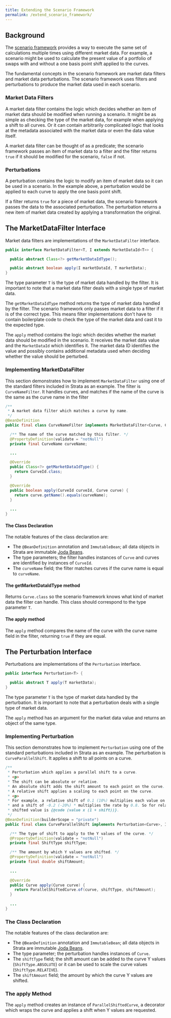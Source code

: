 ```yaml
---
title: Extending the Scenario Framework
permalink: /extend_scenario_framework/
---
```


## Background

The [scenario framework](/scenarios/) provides a way to execute the same set of calculations multiple times using different market data. For example, a scenario might be used to calculate the present value of a portfolio of swaps with and without a one basis point shift applied to the curves.

The fundamental concepts in the scenario framework are market data filters and market data perturbations. The scenario framework uses filters and perturbations to produce the market data used in each scenario.

### Market Data Filters

A market data filter contains the logic which decides whether an item of market data should be modified when running a scenario. It might be as simple as checking the type of the market data, for example when applying a shift to all curves. Or it can contain arbitrarily complicated logic that looks at the metadata associated with the market data or even the data value itself.

A market data filter can be thought of as a predicate; the scenario framework passes an item of market data to a filter and the filter returns `true` if it should be modified for the scenario, `false` if not.

### Perturbations

A perturbation contains the logic to modify an item of market data so it can be used in a scenario. In the example above, a perturbation would be applied to each curve to apply the one basis point shift.

If a filter returns `true` for a piece of market data, the scenario framework passes the data to the associated perturbation. The perturbation returns a new item of market data created by applying a transformation the original.

## The MarketDataFilter Interface

Market data filters are implementations of the `MarketDataFilter` interface. 

```java
public interface MarketDataFilter<T, I extends MarketDataId<T>> {

  public abstract Class<?> getMarketDataIdType();

  public abstract boolean apply(I marketDataId, T marketData);
}
```

The type parameter `T` is the type of market data handled by the filter. It is important to note that a market data filter deals with a single type of market data.

The `getMarketDataIdType` method returns the type of market data handled by the filter. The scenario framework only passes market data to a filter if it is of the correct type. This means filter implementations don't have to contain boilerplate code to check the type of the market data and cast it to the expected type.

The `apply` method contains the logic which decides whether the market data should be modified in the scenario. It receives the market data value and the `MarketDataId` which identifies it. The market data ID identifies the value and possibly contains additional metadata used when deciding whether the value should be perturbed.

### Implementing MarketDataFilter

This section demonstrates how to implement `MarketDataFilter` using one of the standard filters included in Strata as an example. The filter is `CurveNameFilter`. It handles curves, and matches if the name of the curve is the same as the curve name in the filter

```java
/**
 * A market data filter which matches a curve by name.
 */
@BeanDefinition
public final class CurveNameFilter implements MarketDataFilter<Curve, CurveId>, ImmutableBean {

  /** The name of the curve matched by this filter. */
  @PropertyDefinition(validate = "notNull")
  private final CurveName curveName;

  ...

  @Override
  public Class<?> getMarketDataIdType() {
    return CurveId.class;
  }

  @Override
  public boolean apply(CurveId curveId, Curve curve) {
    return curve.getName().equals(curveName);
  }
 
  ...
}
```

#### The Class Declaration

The notable features of the class declaration are:
 
* The `@BeanDefinition` annotation and `ImmutableBean`; all data objects in Strata are immutable [Joda Beans](/core_technologies/). 
* The type parameters; the filter handles instances of `Curve` and curves are identified by instances of `CurveId`.
* The `curveName` field; the filter matches curves if the curve name is equal to `curveName`.

#### The getMarketDataIdType method

Returns `Curve.class` so the scenario framework knows what kind of market data the filter can handle. This class should correspond to the type parameter `T`.

#### The apply method

The `apply` method compares the name of the curve with the curve name field in the filter, returning `true` if they are equal.

## The Perturbation Interface

Perturbations are implementations of the `Perturbation` interface.

```java
public interface Perturbation<T> {

  public abstract T apply(T marketData);
}
```

The type parameter `T` is the type of market data handled by the perturbation. It is important to note that a perturbation deals with a single type of market data.

The `apply` method has an argument for the market data value and returns an object of the same type.

### Implementing Perturbation

This section demonstrates how to implement `Perturbation` using one of the standard perturbations included in Strata as an example. The perturbation is `CurveParallelShift`. It applies a shift to all points on a curve.

```java
/**
 * Perturbation which applies a parallel shift to a curve.
 * <p>
 * The shift can be absolute or relative.
 * An absolute shift adds the shift amount to each point on the curve.
 * A relative shift applies a scaling to each point on the curve.
 * <p>
 * For example, a relative shift of 0.1 (10%) multiplies each value on the curve by 1.1, 
 * and a shift of -0.2 (-20%) * multiplies the rate by 0.8. So for relative shifts the 
 * shifted value is {@code (value x (1 + shift))}.
 */
@BeanDefinition(builderScope = "private")
public final class CurveParallelShift implements Perturbation<Curve>, ImmutableBean {

  /** The type of shift to apply to the Y values of the curve. */
  @PropertyDefinition(validate = "notNull")
  private final ShiftType shiftType;

  /** The amount by which Y values are shifted. */
  @PropertyDefinition(validate = "notNull")
  private final double shiftAmount;
  
  ...

  @Override
  public Curve apply(Curve curve) {
    return ParallelShiftedCurve.of(curve, shiftType, shiftAmount);
  }
  
  ...
}
```

### The Class Declaration

The notable features of the class declaration are:
 
* The `@BeanDefinition` annotation and `ImmutableBean`; all data objects in Strata are immutable [Joda Beans](/core_technologies/). 
* The type parameter; the perturbation handles instances of `Curve`.
* The `shiftType` field; the shift amount can be added to the curve Y values (`ShiftType.ABSOLUTE`) or it can be used to scale the curve values (`ShiftType.RELATIVE`).
* The `shiftAmount` field; the amount by which the curve Y values are shifted.

### The apply Method

The `apply` method creates an instance of `ParallelShiftedCurve`, a decorator which wraps the curve and applies a shift when Y values are requested.
